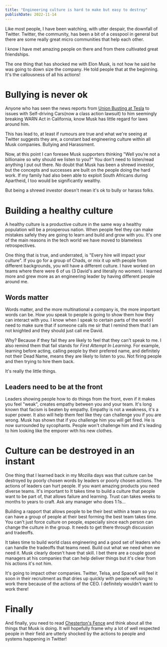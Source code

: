 ```yaml
---
title: "Engineering culture is hard to make but easy to destroy"
publishDate: 2022-11-14
---
```


Like most people, I have been watching, with utter despair, the downfall of Twitter.
Twitter, the community, has been a bit of a cesspool in general but there are some really
great micro communities that help each other.

I know I have met amazing people on there and from there cultivated great friendships.

The one thing that has shocked me with Elon Musk, is not how he said he was going to down size
the company. He told people that at the beginning. It's the callousness of all his actions!

# Bullying is never ok

Anyone who has seen the news reports from [Union Busting at Tesla](https://labortribune.com/tesla-found-guilty-of-union-busting/)
to issues with Self-driving Cars(now a class action lawsuit) to him seemingly breaking WARN Act in California,
know Musk has little regard for laws around him.

This has lead to, at least if rumours are true and what we're seeing at Twitter suggests they are, a constant bad
engineering culture within all Musk companies. Bullying and Harassment.

Now, at this point I can foresee Musk supporters thinking "Well you're not a billionaire so why should we listen to you?"
You don't need to listen/read anything I put out there. No doubt that Musk has been a shrewd investor, but
the concepts and successes are built on the people doing the hard work. If my family had also been able to exploit
South Africans during Apartheid, I too would be significantly wealthy.

But being a shrewd investor doesn't mean it's ok to bully or harass folks.

# Building a healthy culture

A healthy culture is a productive culture in the same way a healthy population will be a prosperous nation.
When people feel they can make mistakes safely they are going to learn and build and grow with you. It's
one of the main reasons in the tech world we have moved to blameless retrospectives.

One thing that is true, and underrated, is "Every hire will impact your culture". If you go for a group of Chads,
or mix it up with people from different backgrounds, you will have a different culture. I have worked on teams where
there were 6 of us (3 David's and literally no women). I learned more and grew more as an engineering leader by having
different people around me.

## Words matter

Words matter, and the more multinational a company is, the more important words can be. How you speak to people
is going to show them how they can interact with you. I know when I speak to certain parts of the world I need to
make sure that if someone calls me sir that I remind them that I am not knighted and they should just call me David.

Why? Because if they fail they are likely to feel that they can't speak to me. I also remind them that fail stands for
_First Attempt In Learning_. For example, learning before acting, calling people by their prefered name, and definitely
not their Dead Name, means they are likely to listen to you. Not firing people and then trying to hire them back.

It's really the little things.

## Leaders need to be at the front

Leaders showing people how to do things from the front, even if it makes you feel "weak", creates empathy between you
and your team. It's long known that facism is beaten by empathy. Empathy is not a weakness, it's a super power.
It also will help them feel like they can challenge you if you are wrong. Musk has shown that if you challenge him you
will get fired. He is now surrounded by sycophants. People won't challenge him and it's leading to him looking like
the emporer with his new clothes.

# Culture can be destroyed in an instant

One thing that I learned back in my Mozilla days was that culture can be destroyed by poorly chosen words by leaders or
poorly chosen actions. The actions of leaders can hurt people. If you want amazing
products you need diverse teams. It's important to It takes time to build a culture that people want to be part of, that allows failure and
learning. Trust can takes weeks to months to years to craft. Ask any manager who does 1:1s...

Building a rapport that allows people to be their best within a team so you can have a group of people at their best
forming the best team takes time. You can't just force culture on people, especially since each person can change the culture
in the group. It needs to get there through discussion and tradeoffs.

It takes time to build world class engineering and a good set of leaders who can handle the tradeoffs that teams need. Build
out what we need when we need it. Musk clearly doesn't have that skill. I bet there are a couple good managers at his
companies that can help deliver things but it's clear from his actions it's not him.

It's going to impact other companies. Twitter, Telsa, and SpaceX will feel it soon in their recruitment as that dries
up quickly with people refusing to work there because of the actions of the CEO. I definitely wouldn't want to work there!

# Finally

And finally, you need to read [Chesterton's Fence](https://matt-rickard.com/chestertons-fence) and think about all the things
that Musk is doing. It will hopefully frame why a lot of well respected people in their field are utterly shocked by the actions
to people and systems happening in Twitter!

